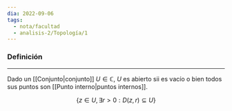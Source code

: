 ```yaml
---
dia: 2022-09-06
tags:
  - nota/facultad
  - analisis-2/Topología/1
---
```

### Definición
---
Dado un [[Conjunto|conjunto]] $U \in \mathbb{C}$, $U$ es abierto sii es vacío o bien todos sus puntos son [[Punto interno|puntos internos]].

$$\{ z \in U, \exists r > 0: D(z, r) \subseteq U \}$$